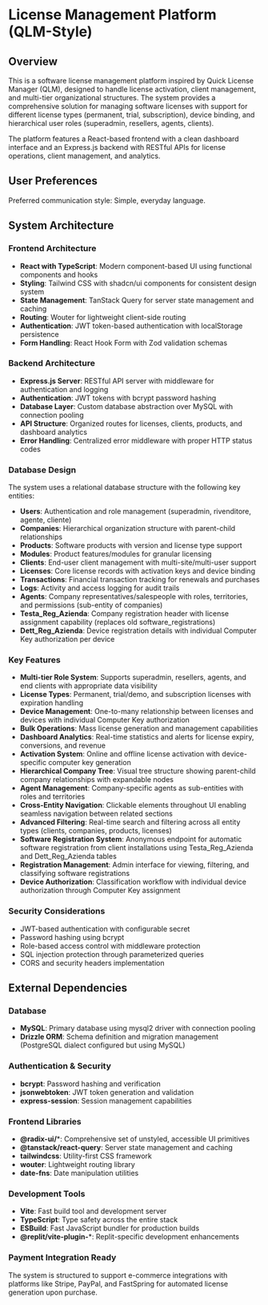 # License Management Platform (QLM-Style)

## Overview

This is a software license management platform inspired by Quick License Manager (QLM), designed to handle license activation, client management, and multi-tier organizational structures. The system provides a comprehensive solution for managing software licenses with support for different license types (permanent, trial, subscription), device binding, and hierarchical user roles (superadmin, resellers, agents, clients).

The platform features a React-based frontend with a clean dashboard interface and an Express.js backend with RESTful APIs for license operations, client management, and analytics.

## User Preferences

Preferred communication style: Simple, everyday language.

## System Architecture

### Frontend Architecture
- **React with TypeScript**: Modern component-based UI using functional components and hooks
- **Styling**: Tailwind CSS with shadcn/ui components for consistent design system
- **State Management**: TanStack Query for server state management and caching
- **Routing**: Wouter for lightweight client-side routing
- **Authentication**: JWT token-based authentication with localStorage persistence
- **Form Handling**: React Hook Form with Zod validation schemas

### Backend Architecture
- **Express.js Server**: RESTful API server with middleware for authentication and logging
- **Authentication**: JWT tokens with bcrypt password hashing
- **Database Layer**: Custom database abstraction over MySQL with connection pooling
- **API Structure**: Organized routes for licenses, clients, products, and dashboard analytics
- **Error Handling**: Centralized error middleware with proper HTTP status codes

### Database Design
The system uses a relational database structure with the following key entities:
- **Users**: Authentication and role management (superadmin, rivenditore, agente, cliente)
- **Companies**: Hierarchical organization structure with parent-child relationships
- **Products**: Software products with version and license type support
- **Modules**: Product features/modules for granular licensing
- **Clients**: End-user client management with multi-site/multi-user support
- **Licenses**: Core license records with activation keys and device binding
- **Transactions**: Financial transaction tracking for renewals and purchases
- **Logs**: Activity and access logging for audit trails
- **Agents**: Company representatives/salespeople with roles, territories, and permissions (sub-entity of companies)
- **Testa_Reg_Azienda**: Company registration header with license assignment capability (replaces old software_registrations)
- **Dett_Reg_Azienda**: Device registration details with individual Computer Key authorization per device

### Key Features
- **Multi-tier Role System**: Supports superadmin, resellers, agents, and end clients with appropriate data visibility
- **License Types**: Permanent, trial/demo, and subscription licenses with expiration handling
- **Device Management**: One-to-many relationship between licenses and devices with individual Computer Key authorization
- **Bulk Operations**: Mass license generation and management capabilities
- **Dashboard Analytics**: Real-time statistics and alerts for license expiry, conversions, and revenue
- **Activation System**: Online and offline license activation with device-specific computer key generation
- **Hierarchical Company Tree**: Visual tree structure showing parent-child company relationships with expandable nodes
- **Agent Management**: Company-specific agents as sub-entities with roles and territories
- **Cross-Entity Navigation**: Clickable elements throughout UI enabling seamless navigation between related sections
- **Advanced Filtering**: Real-time search and filtering across all entity types (clients, companies, products, licenses)
- **Software Registration System**: Anonymous endpoint for automatic software registration from client installations using Testa_Reg_Azienda and Dett_Reg_Azienda tables
- **Registration Management**: Admin interface for viewing, filtering, and classifying software registrations
- **Device Authorization**: Classification workflow with individual device authorization through Computer Key assignment

### Security Considerations
- JWT-based authentication with configurable secret
- Password hashing using bcrypt
- Role-based access control with middleware protection
- SQL injection protection through parameterized queries
- CORS and security headers implementation

## External Dependencies

### Database
- **MySQL**: Primary database using mysql2 driver with connection pooling
- **Drizzle ORM**: Schema definition and migration management (PostgreSQL dialect configured but using MySQL)

### Authentication & Security
- **bcrypt**: Password hashing and verification
- **jsonwebtoken**: JWT token generation and validation
- **express-session**: Session management capabilities

### Frontend Libraries
- **@radix-ui/***: Comprehensive set of unstyled, accessible UI primitives
- **@tanstack/react-query**: Server state management and caching
- **tailwindcss**: Utility-first CSS framework
- **wouter**: Lightweight routing library
- **date-fns**: Date manipulation utilities

### Development Tools
- **Vite**: Fast build tool and development server
- **TypeScript**: Type safety across the entire stack
- **ESBuild**: Fast JavaScript bundler for production builds
- **@replit/vite-plugin-***: Replit-specific development enhancements

### Payment Integration Ready
The system is structured to support e-commerce integrations with platforms like Stripe, PayPal, and FastSpring for automated license generation upon purchase.